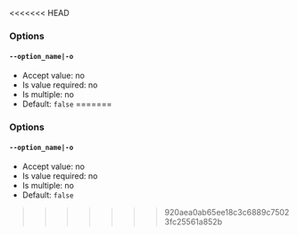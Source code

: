 <<<<<<< HEAD
### Options

#### `--option_name|-o`

* Accept value: no
* Is value required: no
* Is multiple: no
* Default: `false`
=======
### Options

#### `--option_name|-o`

* Accept value: no
* Is value required: no
* Is multiple: no
* Default: `false`
>>>>>>> 920aea0ab65ee18c3c6889c75023fc25561a852b
